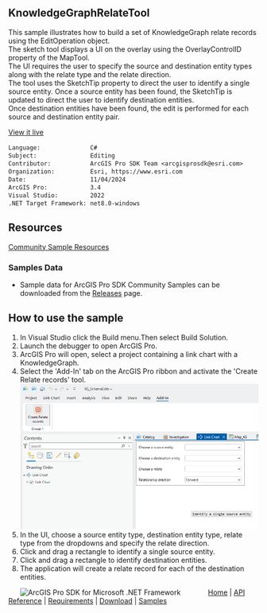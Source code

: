 ## KnowledgeGraphRelateTool

<!-- TODO: Write a brief abstract explaining this sample -->
This sample illustrates how to build a set of KnowledgeGraph relate records using the EditOperation object.   
The sketch tool displays a UI on the overlay using the OverlayControlID property of the MapTool.   
The UI requires the user to specify the source and destination entity types along with the relate type and  the relate direction.   
The tool uses the SketchTip property to direct the user to identify a single source entity. Once a source entity has been found, the SketchTip is updated to direct the user to identify destination entities.   
Once destination entities have been found, the edit is performed for each source and destination entity pair.   
  


<a href="https://pro.arcgis.com/en/pro-app/sdk/" target="_blank">View it live</a>

<!-- TODO: Fill this section below with metadata about this sample-->
```
Language:              C#
Subject:               Editing
Contributor:           ArcGIS Pro SDK Team <arcgisprosdk@esri.com>
Organization:          Esri, https://www.esri.com
Date:                  11/04/2024
ArcGIS Pro:            3.4
Visual Studio:         2022
.NET Target Framework: net8.0-windows
```

## Resources

[Community Sample Resources](https://github.com/Esri/arcgis-pro-sdk-community-samples#resources)

### Samples Data

* Sample data for ArcGIS Pro SDK Community Samples can be downloaded from the [Releases](https://github.com/Esri/arcgis-pro-sdk-community-samples/releases) page.  

## How to use the sample
<!-- TODO: Explain how this sample can be used. To use images in this section, create the image file in your sample project's screenshots folder. Use relative url to link to this image using this syntax: ![My sample Image](FacePage/SampleImage.png) -->
1. In Visual Studio click the Build menu.Then select Build Solution.
2. Launch the debugger to open ArcGIS Pro.  
3. ArcGIS Pro will open, select a project containing a link chart with a KnowledgeGraph.   
4. Select the 'Add-In' tab on the ArcGIS Pro ribbon and activate the 'Create Relate records' tool.  
![UI](Screenshots/relateTool.png)        
5. In the UI, choose a source entity type, destination entity type, relate type from the dropdowns and  specify the relate direction.   
6. Click and drag a rectangle to identify a single source entity.   
7. Click and drag a rectangle to identify destination entities.   
8. The application will create a relate record for each of the destination entities.   
  

<!-- End -->

&nbsp;&nbsp;&nbsp;&nbsp;&nbsp;&nbsp;<img src="https://esri.github.io/arcgis-pro-sdk/images/ArcGISPro.png"  alt="ArcGIS Pro SDK for Microsoft .NET Framework" height = "20" width = "20" align="top"  >
&nbsp;&nbsp;&nbsp;&nbsp;&nbsp;&nbsp;&nbsp;&nbsp;&nbsp;&nbsp;&nbsp;&nbsp;
[Home](https://github.com/Esri/arcgis-pro-sdk/wiki) | <a href="https://pro.arcgis.com/en/pro-app/latest/sdk/api-reference" target="_blank">API Reference</a> | [Requirements](https://github.com/Esri/arcgis-pro-sdk/wiki#requirements) | [Download](https://github.com/Esri/arcgis-pro-sdk/wiki#installing-arcgis-pro-sdk-for-net) | <a href="https://github.com/esri/arcgis-pro-sdk-community-samples" target="_blank">Samples</a>

